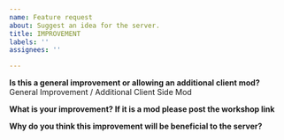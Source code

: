 ```yaml
---
name: Feature request
about: Suggest an idea for the server.
title: IMPROVEMENT
labels: ''
assignees: ''

---
```


**Is this a general improvement or allowing an additional client mod?**
General Improvement / Additional Client Side Mod

**What is your improvement? If it is a mod please post the workshop link**

**Why do you think this improvement will be beneficial to the server?**
